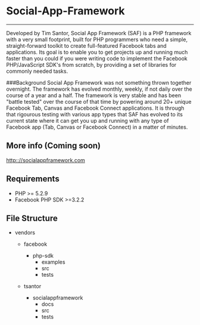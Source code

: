 # Social-App-Framework

* * *

Developed by Tim Santor, Social App Framework (SAF) is a PHP framework with a very
small footprint, built for PHP programmers who need a simple, straight-forward
toolkit to create full-featured Facebook tabs and applications. Its goal is to
enable you to get projects up and running much faster than you could if you were
writing code to implement the Facebook PHP/JavaScript SDK's from scratch, by
providing a set of libraries for commonly needed tasks.

###Background
Social App Framework was not something thrown together overnight. The framework
has evolved monthly, weekly, if not daily over the course of a year and a half.
The framework is very stable and has been "battle tested" over the course of that
time by powering around 20+ unique Facebook Tab, Canvas and Facebook Connect
applications. It is through that rigourous testing with various app types that
SAF has evolved to its current state where it can get you up and running with
any type of Facebook app (Tab, Canvas or Facebook Connect) in a matter of minutes.

## More info (Coming soon)
[http:://socialappframework.com](http:://socialappframework.com)

## Requirements
- PHP >= 5.2.9
- Facebook PHP SDK >=3.2.2

## File Structure
- vendors
    - facebook
        - php-sdk
            - examples
            - src
            - tests

    - tsantor
        - socialappframework
            - docs
            - src
            - tests
